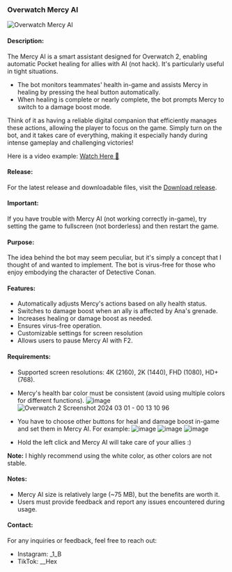 ### Overwatch Mercy AI
![Overwatch Mercy AI](https://github.com/Hexer-7/Overwatch-Mercy-AI/assets/130850854/596888ff-8dff-455b-9819-6b025c3fd5bb)

#### Description:
The Mercy AI is a smart assistant designed for Overwatch 2, enabling automatic Pocket healing for allies with AI (not hack). It's particularly useful in tight situations. 

- The bot monitors teammates' health in-game and assists Mercy in healing by pressing the heal button automatically.
- When healing is complete or nearly complete, the bot prompts Mercy to switch to a damage boost mode.

Think of it as having a reliable digital companion that efficiently manages these actions, allowing the player to focus on the game. Simply turn on the bot, and it takes care of everything, making it especially handy during intense gameplay and challenging victories!

Here is a video example: [Watch Here 👀](https://www.youtube.com/embed/EXC9dg-d7_c)

#### Release:
For the latest release and downloadable files, visit the [Download release](https://github.com/hexer-7/overwatch-mercy-ai/releases).

#### Important:
If you have trouble with Mercy AI (not working correctly in-game), try setting the game to fullscreen (not borderless) and then restart the game.

#### Purpose:
The idea behind the bot may seem peculiar, but it's simply a concept that I thought of and wanted to implement. The bot is virus-free for those who enjoy embodying the character of Detective Conan.

#### Features:
- Automatically adjusts Mercy's actions based on ally health status.
- Switches to damage boost when an ally is affected by Ana's grenade.
- Increases healing or damage boost as needed.
- Ensures virus-free operation.
- Customizable settings for screen resolution
- Allows users to pause Mercy AI with F2.

#### Requirements:
- Supported screen resolutions: 4K (2160), 2K (1440), FHD (1080), HD+ (768).
- Mercy's health bar color must be consistent (avoid using multiple colors for different functions).
  ![image](https://github.com/Hexer-7/Overwatch-Mercy-AI/assets/130850854/e04ea6af-83d0-4fc0-bf93-e7d14587c55e)
  ![Overwatch 2 Screenshot 2024 03 01 - 00 13 10 96](https://github.com/Hexer-7/Overwatch-Mercy-AI/assets/130850854/59921cdd-dd2e-4267-b456-4c6dea90799c)


- You have to choose other buttons for heal and damage boost in-game and set them in Mercy AI. For example:
  ![image](https://github.com/Hexer-7/Overwatch-Mercy-AI/assets/130850854/901a38b7-e73d-4ec0-bfb9-a1752e58a01c)
  ![image](https://github.com/Hexer-7/Overwatch-Mercy-AI/assets/130850854/6b0c8bd1-6e40-4a19-86ce-eb2ec12ddabd)
  ![image](https://github.com/Hexer-7/Overwatch-Mercy-AI/assets/130850854/9b01bc36-b154-4a6e-a4d4-48faab4d17ee)

- Hold the left click and Mercy AI will take care of your allies :)

**Note:** I highly recommend using the white color, as other colors are not stable.

#### Notes:
- Mercy AI size is relatively large (~75 MB), but the benefits are worth it.
- Users must provide feedback and report any issues encountered during usage.

#### Contact:
For any inquiries or feedback, feel free to reach out:
- Instagram: _1_B
- TikTok: __Hex
